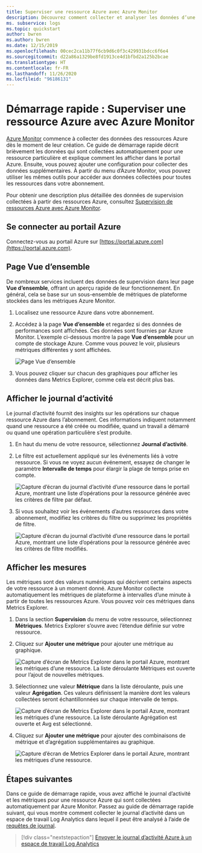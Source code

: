 ```yaml
---
title: Superviser une ressource Azure avec Azure Monitor
description: Découvrez comment collecter et analyser les données d’une ressource Azure dans Azure Monitor.
ms. subservice: logs
ms.topic: quickstart
author: bwren
ms.author: bwren
ms.date: 12/15/2019
ms.openlocfilehash: 00cec2ca11b77f6cb9d6c0f3c429931bdcc6f6e4
ms.sourcegitcommit: d22a86a1329be8fd1913ce4d1bfbd2a125b2bcae
ms.translationtype: HT
ms.contentlocale: fr-FR
ms.lasthandoff: 11/26/2020
ms.locfileid: "96186131"
---
```

# <a name="quickstart-monitor-an-azure-resource-with-azure-monitor"></a>Démarrage rapide : Superviser une ressource Azure avec Azure Monitor
[Azure Monitor](../overview.md) commence à collecter des données des ressources Azure dès le moment de leur création. Ce guide de démarrage rapide décrit brièvement les données qui sont collectées automatiquement pour une ressource particulière et explique comment les afficher dans le portail Azure. Ensuite, vous pouvez ajouter une configuration pour collecter des données supplémentaires. À partir du menu d’Azure Monitor, vous pouvez utiliser les mêmes outils pour accéder aux données collectées pour toutes les ressources dans votre abonnement.

Pour obtenir une description plus détaillée des données de supervision collectées à partir des ressources Azure, consultez [Supervision de ressources Azure avec Azure Monitor](../insights/monitor-azure-resource.md).


## <a name="sign-in-to-azure-portal"></a>Se connecter au portail Azure

Connectez-vous au portail Azure sur [https://portal.azure.com](https://portal.azure.com). 


## <a name="overview-page"></a>Page Vue d’ensemble
De nombreux services incluent des données de supervision dans leur page **Vue d’ensemble**, offrant un aperçu rapide de leur fonctionnement. En général, cela se base sur un sous-ensemble de métriques de plateforme stockées dans les métriques Azure Monitor.

1. Localisez une ressource Azure dans votre abonnement.
2. Accédez à la page **Vue d’ensemble** et regardez si des données de performances sont affichées. Ces données sont fournies par Azure Monitor. L’exemple ci-dessous montre la page **Vue d’ensemble** pour un compte de stockage Azure. Comme vous pouvez le voir, plusieurs métriques différentes y sont affichées.

    ![Page Vue d’ensemble](media/quick-monitor-azure-resource/overview.png)

3. Vous pouvez cliquer sur chacun des graphiques pour afficher les données dans Metrics Explorer, comme cela est décrit plus bas.

## <a name="view-the-activity-log"></a>Afficher le journal d’activité
Le journal d’activité fournit des insights sur les opérations sur chaque ressource Azure dans l’abonnement. Ces informations indiquent notamment quand une ressource a été créée ou modifiée, quand un travail a démarré ou quand une opération particulière s’est produite.

1. En haut du menu de votre ressource, sélectionnez **Journal d’activité**.
2. Le filtre est actuellement appliqué sur les événements liés à votre ressource. Si vous ne voyez aucun événement, essayez de changer le paramètre **Intervalle de temps** pour élargir la plage de temps prise en compte.

    ![Capture d’écran du journal d’activité d’une ressource dans le portail Azure, montrant une liste d’opérations pour la ressource générée avec les critères de filtre par défaut.](media/quick-monitor-azure-resource/activity-log-resource.png)

4. Si vous souhaitez voir les événements d’autres ressources dans votre abonnement, modifiez les critères du filtre ou supprimez les propriétés de filtre.

    ![Capture d’écran du journal d’activité d’une ressource dans le portail Azure, montrant une liste d’opérations pour la ressource générée avec les critères de filtre modifiés.](media/quick-monitor-azure-resource/activity-log-all.png)



## <a name="view-metrics"></a>Afficher les mesures
Les métriques sont des valeurs numériques qui décrivent certains aspects de votre ressource à un moment donné. Azure Monitor collecte automatiquement les métriques de plateforme à intervalles d’une minute à partir de toutes les ressources Azure. Vous pouvez voir ces métriques dans Metrics Explorer.

1. Dans la section **Supervision** du menu de votre ressource, sélectionnez **Métriques**. Metrics Explorer s’ouvre avec l’étendue définie sur votre ressource.
2. Cliquez sur **Ajouter une métrique** pour ajouter une métrique au graphique.
   
   ![Capture d’écran de Metrics Explorer dans le portail Azure, montrant les métriques d’une ressource. La liste déroulante Métriques est ouverte pour l’ajout de nouvelles métriques.](media/quick-monitor-azure-resource/metrics-explorer-01.png)
   
4. Sélectionnez une valeur **Métrique** dans la liste déroulante, puis une valeur **Agrégation**. Ces valeurs définissent la manière dont les valeurs collectées seront échantillonnées sur chaque intervalle de temps.

    ![Capture d’écran de Metrics Explorer dans le portail Azure, montrant les métriques d’une ressource. La liste déroulante Agrégation est ouverte et Avg est sélectionné.](media/quick-monitor-azure-resource/metrics-explorer-02.png)

5. Cliquez sur **Ajouter une métrique** pour ajouter des combinaisons de métrique et d’agrégation supplémentaires au graphique.

    ![Capture d’écran de Metrics Explorer dans le portail Azure, montrant les métriques d’une ressource.](media/quick-monitor-azure-resource/metrics-explorer-03.png)



## <a name="next-steps"></a>Étapes suivantes
Dans ce guide de démarrage rapide, vous avez affiché le journal d’activité et les métriques pour une ressource Azure qui sont collectées automatiquement par Azure Monitor. Passez au guide de démarrage rapide suivant, qui vous montre comment collecter le journal d’activité dans un espace de travail Log Analytics dans lequel il peut être analysé à l’aide de [requêtes de journal](../log-query/log-query-overview.md).

> [!div class="nextstepaction"]
> [Envoyer le journal d’activité Azure à un espace de travail Log Analytics](./quick-collect-activity-log-portal.md)